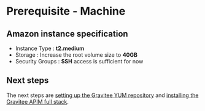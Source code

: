 # Prerequisite - Machine

## Amazon instance specification

* Instance Type : **t2.medium**
* Storage : Increase the root volume size to **40GB**
* Security Groups : **SSH** access is sufficient for now

## Next steps

The next steps are [setting up the Gravitee YUM repository](installation-guide-amazon-prerequisite-yum.md) and [installing the Gravitee APIM full stack](installation-guide-amazon-stack.md).
